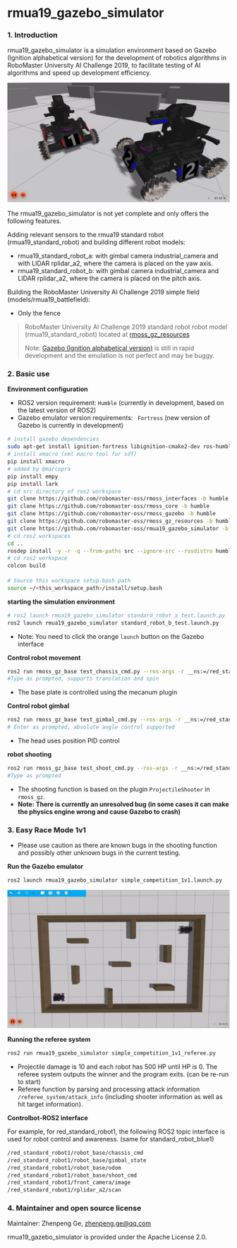 # rmua19_gazebo_simulator

### 1. Introduction

rmua19_gazebo_simulator is a simulation environment based on Gazebo (Ignition alphabetical version) for the development of robotics algorithms in RoboMaster University AI Challenge 2019, to facilitate testing of AI algorithms and speed up development efficiency.

![](doc/imgs/start.png)

The rmua19_gazebo_simulator is not yet complete and only offers the following features.

Adding relevant sensors to the rmua19 standard robot (rmua19_standard_robot) and building different robot models:
  * rmua19_standard_robot_a: with gimbal camera industrial_camera and with LIDAR rplidar_a2, where the camera is placed on the yaw axis.
  * rmua19_standard_robot_b: with gimbal camera industrial_camera and LIDAR rplidar_a2, where the camera is placed on the pitch axis.

Building the RoboMaster University AI Challenge 2019 simple field (models/rmua19_battlefield):
  * Only the fence

> RoboMaster University AI Challenge 2019 standard robot robot model (rmua19_standard_robot) located at [rmoss_gz_resources](https://github.com/robomaster-oss/rmoss_gz_resources)
>
> Note: [Gazebo (Ignition alphabetical version)](https://github.com/gazebosim/gz-sim) is still in rapid development and the emulation is not perfect and may be buggy.

### 2. Basic use

**Environment configuration**

* ROS2 version requirement: `Humble` (currently in development, based on the latest version of ROS2)
* Gazebo emulator version requirements: `` Fortress`` (new version of Gazebo is currently in development)

```bash
# install gazebo dependencies
sudo apt-get install ignition-fortress libignition-cmake2-dev ros-humble-ros-gz
# install xmacro (xml macro tool for sdf)
pip install xmacro
# added by @marcopra
pip install empy
pip install lark
# cd src directory of ros2 workspace 
git clone https://github.com/robomaster-oss/rmoss_interfaces -b humble
git clone https://github.com/robomaster-oss/rmoss_core -b humble
git clone https://github.com/robomaster-oss/rmoss_gazebo -b humble
git clone https://github.com/robomaster-oss/rmoss_gz_resources -b humble --depth=1
git clone https://github.com/robomaster-oss/rmua19_gazebo_simulator -b humble
# cd ros2 workspaces
cd ..
rosdep install -y -r -q --from-paths src --ignore-src --rosdistro humble
# cd ros2 workspace
colcon build

# Source this workspace setup.bash path
source ~/<this_workspace_path>/install/setup.bash
```

**starting the simulation environment**

```bash
# ros2 launch rmua19_gazebo_simulator standard_robot_a_test.launch.py 
ros2 launch rmua19_gazebo_simulator standard_robot_b_test.launch.py 
```

* Note: You need to click the orange ``launch`` button on the Gazebo interface

**Control robot movement**

```bash
ros2 run rmoss_gz_base test_chassis_cmd.py --ros-args -r __ns:=/red_standard_robot1/robot_base -p v:=0.3 -p w:=0.3
#Type as prompted, supports translation and spin
```

* The base plate is controlled using the mecanum plugin

**Control robot gimbal**

```bash
ros2 run rmoss_gz_base test_gimbal_cmd.py --ros-args -r __ns:=/red_standard_robot1/robot_base
# Enter as prompted, absolute angle control supported
```

* The head uses position PID control

**robot shooting**

```bash
ros2 run rmoss_gz_base test_shoot_cmd.py --ros-args -r __ns:=/red_standard_robot1/robot_base
#Type as prompted
```

* The shooting function is based on the plugin `ProjectileShooter` in `rmoss_gz`.
* **Note: There is currently an unresolved bug (in some cases it can make the physics engine wrong and cause Gazebo to crash)**

### 3. Easy Race Mode 1v1

* Please use caution as there are known bugs in the shooting function and possibly other unknown bugs in the current testing.

**Run the Gazebo emulator**

```bash
ros2 launch rmua19_gazebo_simulator simple_competition_1v1.launch.py 
```

![](doc/imgs/simple_competition_1v1.png)

**Running the referee system**

```bash
ros2 run rmua19_gazebo_simulator simple_competition_1v1_referee.py 
```

* Projectile damage is 10 and each robot has 500 HP until HP is 0. The referee system outputs the winner and the program exits. (can be re-run to start)
* Referee function by parsing and processing attack information `/referee_system/attack_info` (including shooter information as well as hit target information).

**Controlbot-ROS2 interface**

For example, for red_standard_robot1, the following ROS2 topic interface is used for robot control and awareness. (same for standard_robot_blue1)

```bash
/red_standard_robot1/robot_base/chassis_cmd
/red_standard_robot1/robot_base/gimbal_state
/red_standard_robot1/robot_base/odom
/red_standard_robot1/robot_base/shoot_cmd
/red_standard_robot1/front_camera/image
/red_standard_robot1/rplidar_a2/scan
```

### 4. Maintainer and open source license

Maintainer: Zhenpeng Ge, zhenpeng.ge@qq.com

rmua19_gazebo_simulator is provided under the Apache License 2.0.

